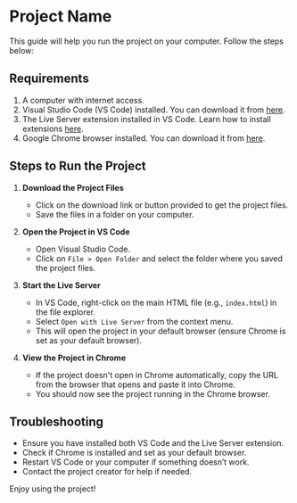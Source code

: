 # Project Name

This guide will help you run the project on your computer. Follow the steps below:

## Requirements

1. A computer with internet access.
2. Visual Studio Code (VS Code) installed. You can download it from [here](https://code.visualstudio.com/).
3. The Live Server extension installed in VS Code. Learn how to install extensions [here](https://code.visualstudio.com/docs/editor/extension-marketplace).
4. Google Chrome browser installed. You can download it from [here](https://www.google.com/chrome/).

## Steps to Run the Project

1. **Download the Project Files**

   - Click on the download link or button provided to get the project files.
   - Save the files in a folder on your computer.

2. **Open the Project in VS Code**

   - Open Visual Studio Code.
   - Click on `File > Open Folder` and select the folder where you saved the project files.

3. **Start the Live Server**

   - In VS Code, right-click on the main HTML file (e.g., `index.html`) in the file explorer.
   - Select `Open with Live Server` from the context menu.
   - This will open the project in your default browser (ensure Chrome is set as your default browser).

4. **View the Project in Chrome**
   - If the project doesn't open in Chrome automatically, copy the URL from the browser that opens and paste it into Chrome.
   - You should now see the project running in the Chrome browser.

## Troubleshooting

- Ensure you have installed both VS Code and the Live Server extension.
- Check if Chrome is installed and set as your default browser.
- Restart VS Code or your computer if something doesn’t work.
- Contact the project creator for help if needed.

Enjoy using the project!
